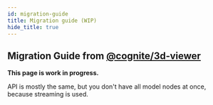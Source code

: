 ```yaml
---
id: migration-guide
title: Migration guide (WIP)
hide_title: true
---
```


## Migration Guide from [@cognite/3d‑viewer](https://github.com/cognitedata/3d-viewer)

**This page is work in progress.**

API is mostly the same, but you don't have all model nodes at once,
because streaming is used. 

<!--- TODO: write migration guide --->
<!--- notes:
* Cognite3DViewer.getIntersectionFromPixel doesn't have the model param
* Cognite3DViewer.clearCache is not supported
* Cognite3DViewer.addModel now can return any supported model type, not only cad. For cad use addCadModel
--->
